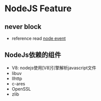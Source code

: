 # NodeJS Feature

## never block

- reference read [node event](nodejs-event.md)

## NodeJs依赖的组件

- V8: nodejs使用[V8]引擎解析javascript文件
- libuv
- llhttp
- c-ares
- OpenSSL
- zlib